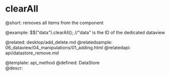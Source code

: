 clearAll
=============


@short:
	removes all items from the component


@example:
	$$("data").clearAll();
//"data" is the ID of the dedicated dataview    
    
@related: 
	desktop/add_delete.md
@relatedsample:
	06_dataview/04_manipulations/01_adding.html
@relatedapi:
	api/datastore_remove.md

@template:	api_method
@defined:	DataStore	
@descr:


